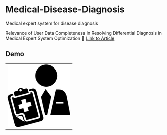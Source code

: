 # Medical-Disease-Diagnosis
Medical expert system for disease diagnosis

Relevance of User Data Completeness in Resolving Differential Diagnosis in Medical Expert System Optimization 
:link: [Link to Article](https://ieeexplore.ieee.org/document/8634683)

 
Demo
-------------- 

<table style="width:100%">
  <tr>
    <td><img src="./Expert system/expert system.png" width="200px"></td> 
  </tr>
</table>
